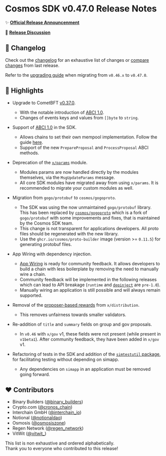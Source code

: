 # Cosmos SDK v0.47.0 Release Notes

✨ [**Official Release Announcenment**](https://blog.cosmos.network)

💬 [**Release Discussion**](https://github.com/cosmos/community)

## 📝 Changelog

Check out the [changelog](https://github.com/cosmos/cosmos-sdk/blob/v0.47.0/CHANGELOG.md) for an exhaustive list of changes or [compare changes](https://github.com/cosmos/cosmos-sdk/compare/release/v0.46.x...v0.47.0) from last release.

Refer to the [upgrading guide](https://github.com/cosmos/cosmos-sdk/blob/release/v0.47.x/UPGRADING.md) when migrating from `v0.46.x` to `v0.47.0`.

## 🚀 Highlights

* Upgrade to CometBFT [v0.37.0](https://github.com/cometbft/cometbft/blob/v0.37.0/CHANGELOG.md).
    * With the notable introduction of [ABCI 1.0](https://medium.com/the-interchain-foundation/tendermints-new-application-blockchain-interface-abci-86d46bd6f987).
    * Changes of events keys and values from `[]byte` to `string`.

* Support of [ABCI 1.0](https://medium.com/the-interchain-foundation/tendermints-new-application-blockchain-interface-abci-86d46bd6f987) in the SDK.
    * Allows chains to set their own mempool implementation. Follow the guide [here](https://docs.cosmos.network/v0.47/building-apps/app-mempool).
    * Support of the new `PrepareProposal` and `ProcessProposal` ABCI methods.

* Deprecation of the [`x/params`](https://docs.cosmos.network/v0.47/modules/params) module.
    * Modules params are now handled directly by the modules themselves, via the `MsgUpdateParams` message.
    * All core SDK modules have migrated away from using `x/params`. It is recommended to migrate your custom modules as well.

* Migration from `gogo/protobuf` to `cosmos/gogoproto`.
    * The SDK was using the now unmaintained `gogo/protobuf` library. This has been replaced by [`cosmos/gogoproto`](https://github.com/cosmos/gogoproto) which is a fork of `gogo/protobuf` with some improvements and fixes, that is maintained by the Cosmos SDK team.
    * This change is not transparent for applications developers. All proto files should be regenerated with the new library.
    * Use the `ghcr.io/cosmos/proto-builder` image (version >= `0.11.5`) for generating protobuf files.

* App Wiring with dependency injection.
    * [App Wiring](https://docs.cosmos.network/v0.47/building-apps/app-go-v2) is ready for community feedback. It allows developers to build a chain with less boilerplate by removing the need to manually wire a chain.
    * Community feedback will be implemented in the following releases which can lead to API breakage (`runtime` and [`depinject`](https://docs.cosmos.network/v0.47/tooling/depinject) are `pre-1.0`).
    * Manually wiring an application is still possible and will always remain supported.

* Removal of the [proposer-based rewards](https://github.com/cosmos/cosmos-sdk/issues/12667) from `x/distribution`.
    * This removes unfairness towards smaller validators.

* Re-addition of `title` and `summary` fields on group and gov proposals.
    * In `v0.46` with `x/gov` v1, these fields were not present (while present in `v1beta1`). After community feedback, they have been added in `x/gov` v1.

* Refactoring of tests in the SDK and addition of the [`simtestutil` package](https://pkg.go.dev/github.com/cosmos/cosmos-sdk/testutil/sims), for facilitating testing without depending on simapp.
    * Any dependencies on `simapp` in an application must be removed going forward.

## ❤️ Contributors

* Binary Builders ([@binary_builders](https://twitter.com/binary_builders))
* Crypto.com ([@cronos_chain](https://twitter.com/cronos_chain))
* Interchain GmbH ([@interchain_io](https://twitter.com/interchain_io))
* Notional ([@notionaldao](https://twitter.com/notionaldao))
* Osmosis ([@osmosiszone](https://twitter.com/osmosiszone))
* Regen Network ([@regen_network](https://twitter.com/RegenNetworkDev))
* VitWit ([@vitwit_](https://twitter.com/vitwit_))

This list is non exhaustive and ordered alphabetically.  
Thank you to everyone who contributed to this release!
